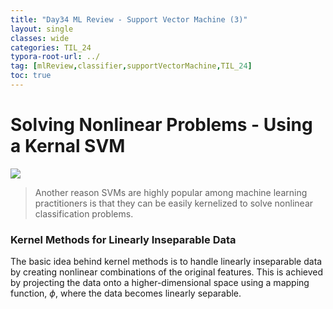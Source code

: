 ```yaml
---
title: "Day34 ML Review - Support Vector Machine (3)"
layout: single
classes: wide
categories: TIL_24
typora-root-url: ../
tag: [mlReview,classifier,supportVectorMachine,TIL_24]
toc: true 
---
```


# Solving Nonlinear Problems - Using a Kernal SVM

<img src="/blog/images/2024-07-25-TIL24_Day34/38847B5B-EBC1-4F8D-B527-A96BF2A90854_1_105_c.jpeg">

> Another reason SVMs are highly popular among machine learning practitioners is that they can be easily kernelized to solve nonlinear classification problems. 



### Kernel Methods for Linearly Inseparable Data

The basic idea behind kernel methods is to handle linearly inseparable data by creating nonlinear combinations of the original features. This is achieved by projecting the data onto a higher-dimensional space using a mapping function, $\phi$, where the data becomes linearly separable.



<br><br>

